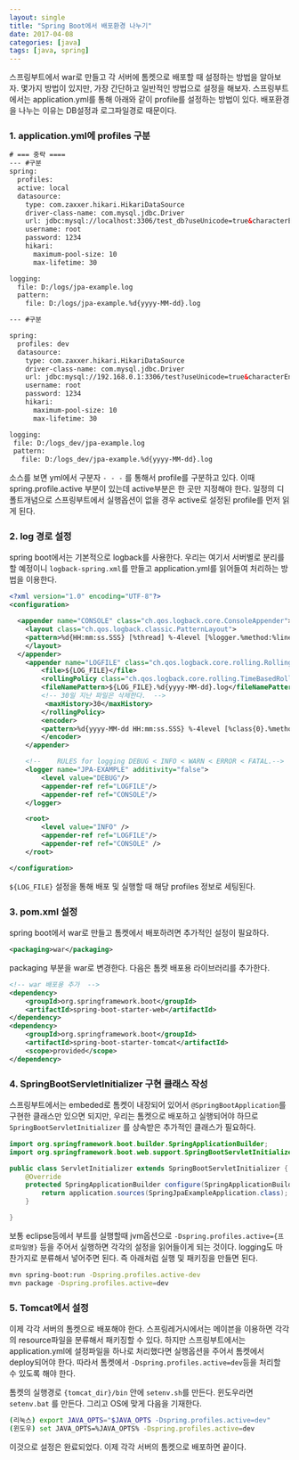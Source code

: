 ```yaml
---
layout: single
title: "Spring Boot에서 배포환경 나누기"
date: 2017-04-08
categories: [java]
tags: [java, spring]
---
```


스프링부트에서 war로 만들고 각 서버에 톰켓으로 배포할 때 설정하는 방법을 알아보자.
몇가지 방법이 있지만, 가장 간단하고 일반적인 방법으로 설정을 해보자. 스프링부트에서는 application.yml를 통해 아래와 같이 profile를 설정하는 방법이 있다. 배포환경을 나누는 이유는 DB설정과 로그파일경로 때문이다.

### 1. application.yml에 profiles 구분

```xml
# === 중략 ====
--- #구분
spring:
  profiles:
  active: local
  datasource:
    type: com.zaxxer.hikari.HikariDataSource
    driver-class-name: com.mysql.jdbc.Driver
    url: jdbc:mysql://localhost:3306/test_db?useUnicode=true&characterEncoding=utf8
    username: root
    password: 1234
    hikari:
      maximum-pool-size: 10
      max-lifetime: 30

logging:
  file: D:/logs/jpa-example.log
  pattern:
    file: D:/logs/jpa-example.%d{yyyy-MM-dd}.log

--- #구분

spring:
  profiles: dev
  datasource:
    type: com.zaxxer.hikari.HikariDataSource
    driver-class-name: com.mysql.jdbc.Driver
    url: jdbc:mysql://192.168.0.1:3306/test?useUnicode=true&characterEncoding=utf8
    username: root
    password: 1234
    hikari:
      maximum-pool-size: 10
      max-lifetime: 30

logging:
 file: D:/logs_dev/jpa-example.log
 pattern:
   file: D:/logs_dev/jpa-example.%d{yyyy-MM-dd}.log
```

소스를 보면 yml에서 구분자 `- - -` 를 통해서 profile를 구분하고 있다. 이때 spring.profile.active 부분이 있는데 active부분은 한 곳만 지정해야 한다. 일정의 디폴트개념으로 스프링부트에서 실행옵션이 없을 경우 active로 설정된 profile를 먼저 읽게 된다.

### 2. log 경로 설정

spring boot에서는 기본적으로 logback를 사용한다. 우리는 여기서 서버별로 분리를 할 예정이니 `logback-spring.xml`를 만들고 application.yml를 읽어들여 처리하는 방법을 이용한다.

```xml
<?xml version="1.0" encoding="UTF-8"?>
<configuration>

  <appender name="CONSOLE" class="ch.qos.logback.core.ConsoleAppender">
    <layout class="ch.qos.logback.classic.PatternLayout">
    <pattern>%d{HH:mm:ss.SSS} [%thread] %-4level [%logger.%method:%line]- %msg%n</pattern>
    </layout>
  </appender>
    <appender name="LOGFILE" class="ch.qos.logback.core.rolling.RollingFileAppender">
		<file>${LOG_FILE}</file>
		<rollingPolicy class="ch.qos.logback.core.rolling.TimeBasedRollingPolicy">
		<fileNamePattern>${LOG_FILE}.%d{yyyy-MM-dd}.log</fileNamePattern>
		<!-- 30일 지난 파일은 삭제한다.  -->
		 <maxHistory>30</maxHistory>
		</rollingPolicy>
		<encoder>
		<pattern>%d{yyyy-MM-dd HH:mm:ss.SSS} %-4level [%class{0}.%method:%line] - %msg %n</pattern>
		</encoder>
	</appender>

    <!-- 	RULES for logging DEBUG < INFO < WARN < ERROR < FATAL.-->
    <logger name="JPA-EXAMPLE" additivity="false">
        <level value="DEBUG"/>
        <appender-ref ref="LOGFILE"/>
        <appender-ref ref="CONSOLE"/>
    </logger>

  	<root>
		<level value="INFO" />
        <appender-ref ref="LOGFILE"/>
		<appender-ref ref="CONSOLE" />
	</root>

</configuration>
```

`${LOG_FILE}` 설정을 통해 배포 및 실행할 때 해당 profiles 정보로 세팅된다.

### 3. pom.xml 설정

spring boot에서 war로 만들고 톰켓에서 배포하려면 추가적인 설정이 필요하다.

```xml
<packaging>war</packaging>
```

packaging 부분을 war로 변경한다. 다음은 톰켓 배포용 라이브러리를 추가한다.

```xml
<!-- war 배포용 추가  -->
<dependency>
	<groupId>org.springframework.boot</groupId>
	<artifactId>spring-boot-starter-web</artifactId>
</dependency>
<dependency>
    <groupId>org.springframework.boot</groupId>
    <artifactId>spring-boot-starter-tomcat</artifactId>
    <scope>provided</scope>
</dependency>
```

### 4. SpringBootServletInitializer 구현 클래스 작성

스프링부트에서는 embeded로 톰켓이 내장되어 있어서 `@SpringBootApplication`를 구현한 클래스만 있으면 되지만, 우리는 톰켓으로 배포하고 실행되어야 하므로 `SpringBootServletInitializer` 를 상속받은 추가적인 클래스가 필요하다.

```java
import org.springframework.boot.builder.SpringApplicationBuilder;
import org.springframework.boot.web.support.SpringBootServletInitializer;

public class ServletInitializer extends SpringBootServletInitializer {
	@Override
	protected SpringApplicationBuilder configure(SpringApplicationBuilder application) {
		return application.sources(SpringJpaExampleApplication.class);
	}

}
```

보통 eclipse등에서 부트를 실행할때 jvm옵션으로 `-Dspring.profiles.active={프로파일명}` 등을 주어서 실행하면 각각의 설정을 읽어들이게 되는 것이다. logging도 마찬가지로 분류해서 넣어주면 된다. 즉 아래처럼 실행 및 패키징을 만들면 된다.

```bash
mvn spring-boot:run -Dspring.profiles.active-dev
mvn package -Dspring.profiles.active=dev
```

### 5. Tomcat에서 설정

이제 각각 서버의 톰켓으로 배포해야 한다. 스프링레거시에서는 메이븐을 이용하면 각각의 resource파일을 분류해서 패키징할 수 있다. 하지만 스프링부트에서는 application.yml에 설정파일을 하나로 처리했다면 실행옵션을 주어서 톰켓에서 deploy되어야 한다. 따라서 톰켓에서 `-Dspring.profiles.active=dev`등을 처리할 수 있도록 해야 한다.

톰켓의 실행경로 `{tomcat_dir}/bin` 안에 `setenv.sh`를 만든다. 윈도우라면 `setenv.bat` 를 만든다. 그리고 OS에 맞게 다음을 기재한다.

```bash
(리눅스) export JAVA_OPTS="$JAVA_OPTS -Dspring.profiles.active=dev"
(윈도우) set JAVA_OPTS=%JAVA_OPTS% -Dspring.profiles.active=dev
```

이것으로 설정은 완료되었다. 이제 각각 서버의 톰켓으로 배포하면 끝이다.
